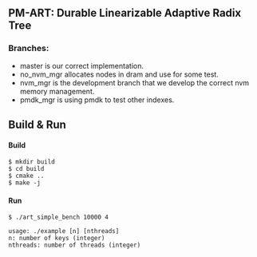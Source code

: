 ## PM-ART: Durable Linearizable Adaptive Radix Tree

### Branches:
- master is our correct implementation.
- no_nvm_mgr allocates nodes in dram and use for some test.
- nvm_mgr is the development branch that we develop the correct nvm memory management.
- pmdk_mgr is using pmdk to test other indexes.

## Build & Run

#### Build

```
$ mkdir build
$ cd build
$ cmake ..
$ make -j
```

#### Run

```
$ ./art_simple_bench 10000 4

usage: ./example [n] [nthreads]
n: number of keys (integer)
nthreads: number of threads (integer)
```
